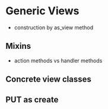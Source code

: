 # Generic Views

- construction by as_view method

## Mixins

- action methods vs handler methods

## Concrete view classes

## PUT as create
